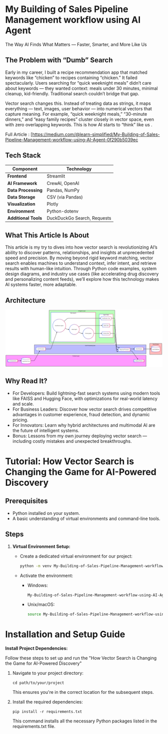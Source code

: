 # My Building of Sales Pipeline Management workflow using AI Agent 

The Way AI Finds What Matters — Faster, Smarter, and More Like Us

## The Problem with “Dumb” Search

Early in my career, I built a recipe recommendation app that matched keywords like “chicken” to recipes containing “chicken.” It failed spectacularly. Users searching for “quick weeknight meals” didn’t care about keywords — they wanted context: meals under 30 minutes, minimal cleanup, kid-friendly. Traditional search couldn’t bridge that gap.

Vector search changes this. Instead of treating data as strings, it maps everything — text, images, user behavior — into numerical vectors that capture meaning. For example, “quick weeknight meals,” “30-minute dinners,” and “easy family recipes” cluster closely in vector space, even with zero overlapping keywords. This is how AI starts to “think” like us .

Full Article : [https://medium.com/@learn-simplified/My-Building-of-Sales-Pipeline-Management-workflow-using-AI-Agent-0f290b5039ec


## Tech Stack

| **Component**        | **Technology**              |
|----------------------|-----------------------------|
| **Frontend**          | Streamlit                   |
| **AI Framework**      | CrewAI, OpenAI               |
| **Data Processing**   | Pandas, NumPy                |
| **Data Storage**      | CSV (via Pandas)             |
| **Visualization**     | Plotly                      |
| **Environment**       | Python-dotenv                |
| **Additional Tools**  | DuckDuckGo Search, Requests  |



## What This Article Is About
This article is my try to dives into how vector search is revolutionizing AI’s ability to discover patterns, relationships, and insights at unprecedented speed and precision. By moving beyond rigid keyword matching, vector search enables machines to understand context, infer intent, and retrieve results with human-like intuition. Through Python code examples, system design diagrams, and industry use cases (like accelerating drug discovery and personalizing content feeds), we’ll explore how this technology makes AI systems faster, more adaptable.

## Architecture

![Design Diagram](design_docs/design.png)


## Why Read It?
- For Developers: Build lightning-fast search systems using modern tools like FAISS and Hugging Face, with optimizations for real-world latency and scale.
- For Business Leaders: Discover how vector search drives competitive advantages in customer experience, fraud detection, and dynamic pricing.
- For Innovators: Learn why hybrid architectures and multimodal AI are the future of intelligent systems.
- Bonus: Lessons from my own journey deploying vector search — including costly mistakes and unexpected breakthroughs.


# Tutorial: How Vector Search is Changing the Game for AI-Powered Discovery

## Prerequisites
- Python installed on your system.
- A basic understanding of virtual environments and command-line tools.

## Steps

1. **Virtual Environment Setup:**
   - Create a dedicated virtual environment for our project:
   
     ```bash
     python -m venv My-Building-of-Sales-Pipeline-Management-workflow-using-AI-Agent
     ```
   - Activate the environment:
   
     - Windows:
       ```bash
       My-Building-of-Sales-Pipeline-Management-workflow-using-AI-Agent\Scripts\activate       
       ```
     - Unix/macOS:
       ```bash
       source My-Building-of-Sales-Pipeline-Management-workflow-using-AI-Agent/bin/activate
       ```
   

# Installation and Setup Guide

**Install Project Dependencies:**

Follow these steps to set up and run the  "How Vector Search is Changing the Game for AI-Powered Discovery"

1. Navigate to your project directory:
   ```
   cd path/to/your/project
   ```
   This ensures you're in the correct location for the subsequent steps.

2. Install the required dependencies:
   ```
   pip install -r requirements.txt   
   ```
   This command installs all the necessary Python packages listed in the requirements.txt file.





